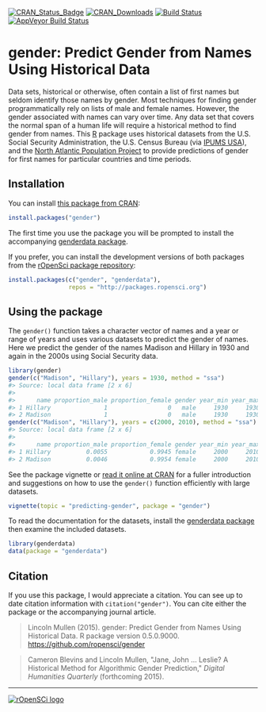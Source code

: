 <!-- README.md is generated from README.Rmd. Please edit that file -->
[![CRAN\_Status\_Badge](http://www.r-pkg.org/badges/version/gender)](http://cran.r-project.org/package=gender) [![CRAN\_Downloads](http://cranlogs.r-pkg.org/badges/grand-total/gender)](http://cran.r-project.org/package=gender) [![Build Status](https://travis-ci.org/ropensci/gender.svg?branch=master)](https://travis-ci.org/ropensci/gender) [![AppVeyor Build Status](https://ci.appveyor.com/api/projects/status/github/ropensci/gender?branch=master)](https://ci.appveyor.com/project/ropensci/gender)

gender: Predict Gender from Names Using Historical Data
=======================================================

Data sets, historical or otherwise, often contain a list of first names but seldom identify those names by gender. Most techniques for finding gender programmatically rely on lists of male and female names. However, the gender associated with names can vary over time. Any data set that covers the normal span of a human life will require a historical method to find gender from names. This [R](http://www.r-project.org/) package uses historical datasets from the U.S. Social Security Administration, the U.S. Census Bureau (via [IPUMS USA](https://usa.ipums.org/usa/)), and the [North Atlantic Population Project](https://www.nappdata.org/napp/) to provide predictions of gender for first names for particular countries and time periods.

Installation
------------

You can install [this package from CRAN](http://cran.r-project.org/package=gender):

``` r
install.packages("gender")
```

The first time you use the package you will be prompted to install the accompanying [genderdata package](http://github.com/ropensci/genderdata).

If you prefer, you can install the development versions of both packages from the [rOpenSci package repository](http://packages.ropensci.org/):

``` r
install.packages(c("gender", "genderdata"),
                 repos = "http://packages.ropensci.org")
```

Using the package
-----------------

The `gender()` function takes a character vector of names and a year or range of years and uses various datasets to predict the gender of names. Here we predict the gender of the names Madison and Hillary in 1930 and again in the 2000s using Social Security data.

``` r
library(gender)
gender(c("Madison", "Hillary"), years = 1930, method = "ssa")
#> Source: local data frame [2 x 6]
#> 
#>      name proportion_male proportion_female gender year_min year_max
#> 1 Hillary               1                 0   male     1930     1930
#> 2 Madison               1                 0   male     1930     1930
gender(c("Madison", "Hillary"), years = c(2000, 2010), method = "ssa")
#> Source: local data frame [2 x 6]
#> 
#>      name proportion_male proportion_female gender year_min year_max
#> 1 Hillary          0.0055            0.9945 female     2000     2010
#> 2 Madison          0.0046            0.9954 female     2000     2010
```

See the package vignette or [read it online at CRAN](https://cran.rstudio.com/web/packages/gender/vignettes/predicting-gender.html) for a fuller introduction and suggestions on how to use the `gender()` function efficiently with large datasets.

``` r
vignette(topic = "predicting-gender", package = "gender")
```

To read the documentation for the datasets, install the [genderdata package](https://github.com/ropensci/genderdata) then examine the included datasets.

``` r
library(genderdata)
data(package = "genderdata")
```

Citation
--------

If you use this package, I would appreciate a citation. You can see up to date citation information with `citation("gender")`. You can cite either the package or the accompanying journal article.

> Lincoln Mullen (2015). gender: Predict Gender from Names Using Historical Data. R package version 0.5.0.9000. <https://github.com/ropensci/gender>

> Cameron Blevins and Lincoln Mullen, "Jane, John ... Leslie? A Historical Method for Algorithmic Gender Prediction," *Digital Humanities Quarterly* (forthcoming 2015).

------------------------------------------------------------------------

[![rOpenSCi logo](http://ropensci.org/public_images/github_footer.png)](http://ropensci.org)
